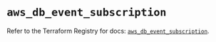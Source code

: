 # `aws_db_event_subscription`

Refer to the Terraform Registry for docs: [`aws_db_event_subscription`](https://registry.terraform.io/providers/hashicorp/aws/4.67.0/docs/resources/db_event_subscription).
